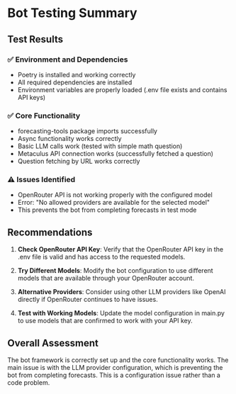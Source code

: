 # Bot Testing Summary

## Test Results

### ✅ Environment and Dependencies
- Poetry is installed and working correctly
- All required dependencies are installed
- Environment variables are properly loaded (.env file exists and contains API keys)

### ✅ Core Functionality
- forecasting-tools package imports successfully
- Async functionality works correctly
- Basic LLM calls work (tested with simple math question)
- Metaculus API connection works (successfully fetched a question)
- Question fetching by URL works correctly

### ⚠️ Issues Identified
- OpenRouter API is not working properly with the configured model
- Error: "No allowed providers are available for the selected model"
- This prevents the bot from completing forecasts in test mode

## Recommendations

1. **Check OpenRouter API Key**: Verify that the OpenRouter API key in the .env file is valid and has access to the requested models.

2. **Try Different Models**: Modify the bot configuration to use different models that are available through your OpenRouter account.

3. **Alternative Providers**: Consider using other LLM providers like OpenAI directly if OpenRouter continues to have issues.

4. **Test with Working Models**: Update the model configuration in main.py to use models that are confirmed to work with your API key.

## Overall Assessment

The bot framework is correctly set up and the core functionality works. The main issue is with the LLM provider configuration, which is preventing the bot from completing forecasts. This is a configuration issue rather than a code problem.